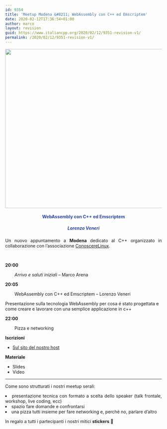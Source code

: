 ```yaml
---
id: 9354
title: 'Meetup Modena &#8211; WebAssembly con C++ ed Emscriptem'
date: 2020-02-12T17:36:54+01:00
author: marco
layout: revision
guid: https://www.italiancpp.org/2020/02/12/9351-revision-v1/
permalink: /2020/02/12/9351-revision-v1/
---
```

<center>
  <img loading="lazy" class="aligncenter wp-image-9350 size-full" src="https://www.italiancpp.org/wp-content/uploads/2013/06/banner_meetupMo0320.png" alt="" width="1024" height="512" />
</center>

<h4 style="text-align: center;">
  <span style="color: #2945a4;">WebAssembly con C++ ed Emscriptem</span>
</h4>

<h5 style="text-align: center;">
  <span style="color: #2945a4;"><em>Lorenzo Veneri</em></span>
</h5>

<p style="text-align: justify;">
  Un nuovo appuntamento a <strong>Modena</strong> dedicato al C++ organizzato in collaborazione con l&#8217;associazione <a href="http://conoscerelinux.org">ConoscereLinux</a>.
</p>

<p style="text-align: justify;">
  <span style="color: #ffffff;"> </span>
</p>

<p style="text-align: justify;">
  <strong>20:00</strong>
</p>

<p style="text-align: justify; padding-left: 30px;">
  <em>Arrivo e saluti iniziali</em> &#8211; Marco Arena
</p>

<p style="text-align: justify;">
  <strong>20:05</strong>
</p>

<p style="text-align: justify; padding-left: 30px;">
  WebAssembly con C++ ed Emscriptem &#8211; Lorenzo Veneri
</p>

Presentazione sulla tecnologia WebAssembly per cosa é stato progettata e come creare e lavorare con una semplice applicazione in c++

**22:00**

<p style="padding-left: 30px;">
  Pizza e networking
</p>

**Iscrizioni**

  * [Sul sito del nostro host](https://conoscerelinux.org/courses/meetupcpp_mar20/)

**Materiale**

  * Slides
  * Video

* * *

<p style="text-align: justify;">
  Come sono strutturati i nostri meetup serali:
</p>

<li style="text-align: justify;">
  presentazione tecnica con formato a scelta dello speaker (talk frontale, workshop, live coding, ecc)
</li>
<li style="text-align: justify;">
  spazio fare domande e confrontarsi
</li>
<li style="text-align: justify;">
  una pizza tutti insieme per fare networking e, perché no, parlare d&#8217;altro
</li>

In regalo a tutti i partecipanti i nostri mitici **stickers** 🙂